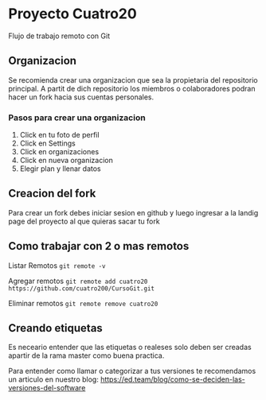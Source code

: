 # Proyecto Cuatro20
Flujo de trabajo remoto con Git

## Organizacion
Se recomienda crear una organizacion que sea la propietaria del repositorio principal. A partit de dich repositorio los miembros o colaboradores podran hacer un fork hacia sus cuentas personales.

### Pasos para crear una organizacion

1. Click en tu foto de perfil 
2. Click en Settings
3. Click en organizaciones
4. Click en nueva organizacion
5. Elegir plan y llenar datos

## Creacion del fork
Para crear un fork debes iniciar sesion en github y luego ingresar a la landig  page del proyecto al que quieras sacar tu fork

## Como trabajar con 2 o mas remotos
Listar Remotos
    `git remote -v`

Agregar remotos
`git remote add cuatro20 https://github.com/cuatro200/CursoGit.git`

Eliminar remotos
`git remote remove cuatro20`

##  Creando etiquetas

Es neceario entender que las etiquetas o realeses solo deben ser creadas apartir de la rama master como buena practica.

Para entender como llamar o categorizar a tus versiones te recomendamos un articulo en nuestro blog: https://ed.team/blog/como-se-deciden-las-versiones-del-software